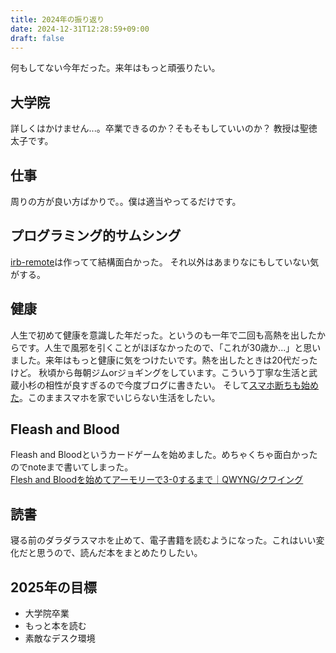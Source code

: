 ```yaml
---
title: 2024年の振り返り
date: 2024-12-31T12:28:59+09:00
draft: false
---
```


何もしてない今年だった。来年はもっと頑張りたい。

## 大学院
詳しくはかけません...。卒業できるのか？そもそもしていいのか？
教授は聖徳太子です。

## 仕事
周りの方が良い方ばかりで。。僕は適当やってるだけです。

## プログラミング的サムシング
[irb-remote](/posts/irb-remote)は作ってて結構面白かった。
それ以外はあまりなにもしていない気がする。

## 健康
人生で初めて健康を意識した年だった。というのも一年で二回も高熱を出したからです。人生で風邪を引くことがほぼなかったので、「これが30歳か...」と思いました。来年はもっと健康に気をつけたいです。熱を出したときは20代だったけど。
秋頃から毎朝ジムorジョギングをしています。こういう丁寧な生活と武蔵小杉の相性が良すぎるので今度ブログに書きたい。
そして[スマホ断ちも始めた](/posts/stop_sns)。このままスマホを家でいじらない生活をしたい。

## Fleash and Blood
Fleash and Bloodというカードゲームを始めました。めちゃくちゃ面白かったのでnoteまで書いてしまった。  
[Flesh and Bloodを始めてアーモリーで3-0するまで｜QWYNG/クワイング](https://note.com/qwyng/n/nc94012452dfb)

## 読書
寝る前のダラダラスマホを止めて、電子書籍を読むようになった。これはいい変化だと思うので、読んだ本をまとめたりしたい。

## 2025年の目標
- 大学院卒業
- もっと本を読む
- 素敵なデスク環境